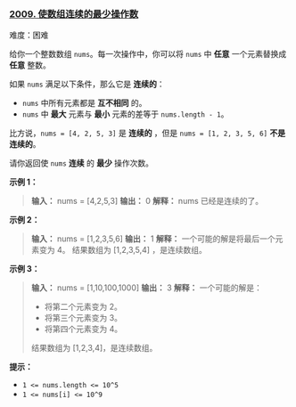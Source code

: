 ### [2009\. 使数组连续的最少操作数](https://leetcode.cn/problems/minimum-number-of-operations-to-make-array-continuous/)

难度：困难

给你一个整数数组 `nums`。每一次操作中，你可以将 `nums` 中 **任意** 一个元素替换成 **任意** 整数。

如果 `nums` 满足以下条件，那么它是 **连续的**：

- `nums` 中所有元素都是 **互不相同** 的。
- `nums` 中 **最大** 元素与 **最小** 元素的差等于 `nums.length - 1`。

比方说，`nums = [4, 2, 5, 3]` 是 **连续的** ，但是 `nums = [1, 2, 3, 5, 6]` **不是连续的**。

请你返回使 `nums` **连续** 的 **最少** 操作次数。

**示例 1：**

> **输入：** nums = [4,2,5,3]
> **输出：** 0
> **解释：** nums 已经是连续的了。

**示例 2：**

> **输入：** nums = [1,2,3,5,6]
> **输出：** 1
> **解释：** 一个可能的解是将最后一个元素变为 4。
结果数组为 [1,2,3,5,4] ，是连续数组。

**示例 3：**

> **输入：** nums = [1,10,100,1000]
> **输出：** 3
> **解释：** 一个可能的解是：
>  
> - 将第二个元素变为 2。
> - 将第三个元素变为 3。
> - 将第四个元素变为 4。
>  
> 结果数组为 [1,2,3,4]，是连续数组。

**提示：**

- `1 <= nums.length <= 10^5`
- `1 <= nums[i] <= 10^9`
